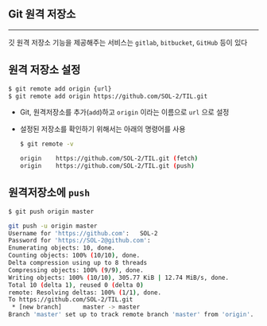 ## Git 원격 저장소

---

깃 원격 저장소 기능을 제공해주는 서비스는 `gitlab`, `bitbucket`, `GitHub` 등이 있다



## 원격 저장소 설정

```bash
$ git remote add origin {url}
$ git remote add origin https://github.com/SOL-2/TIL.git
```

* Git, 원격저장소를 추가(`add`)하고 `origin` 이라는 이름으로 `url` 으로 설정

* 설정된 저장소를 확인하기 위해서는 아래의 명령어를 사용

  ```bash
  $ git remote -v
  
  origin	https://github.com/SOL-2/TIL.git (fetch)
  origin	https://github.com/SOL-2/TIL.git (push)
  ```



## 원격저장소에 `push`

```bash
$ git push origin master

git push -u origin master
Username for 'https://github.com':   SOL-2
Password for 'https://SOL-2@github.com': 
Enumerating objects: 10, done.
Counting objects: 100% (10/10), done.
Delta compression using up to 8 threads
Compressing objects: 100% (9/9), done.
Writing objects: 100% (10/10), 305.77 KiB | 12.74 MiB/s, done.
Total 10 (delta 1), reused 0 (delta 0)
remote: Resolving deltas: 100% (1/1), done.
To https://github.com/SOL-2/TIL.git
 * [new branch]      master -> master
Branch 'master' set up to track remote branch 'master' from 'origin'.
```







